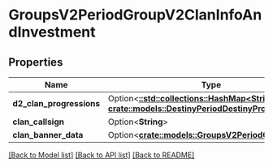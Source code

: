 # GroupsV2PeriodGroupV2ClanInfoAndInvestment

## Properties

Name | Type | Description | Notes
------------ | ------------- | ------------- | -------------
**d2_clan_progressions** | Option<[**::std::collections::HashMap<String, crate::models::DestinyPeriodDestinyProgression>**](Destiny.DestinyProgression.md)> |  | [optional]
**clan_callsign** | Option<**String**> |  | [optional]
**clan_banner_data** | Option<[**crate::models::GroupsV2PeriodClanBanner**](GroupsV2.ClanBanner.md)> |  | [optional]

[[Back to Model list]](../README.md#documentation-for-models) [[Back to API list]](../README.md#documentation-for-api-endpoints) [[Back to README]](../README.md)



